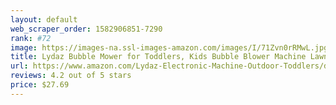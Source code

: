 ```yaml
---
layout: default 
﻿web_scraper_order: 1582906851-7290
rank: #72
image: https://images-na.ssl-images-amazon.com/images/I/71Zvn0rRMwL.jpg
title: Lydaz Bubble Mower for Toddlers, Kids Bubble Blower Machine Lawn Games, Outdoor Push…
url: https://www.amazon.com/Lydaz-Electronic-Machine-Outdoor-Toddlers/dp/B07H331J4R/ref=zg_mw_toys-and-games_72?_encoding=UTF8&psc=1&refRID=R42GPHP3YME7595BC2RQ
reviews: 4.2 out of 5 stars
price: $27.69 
---
```

